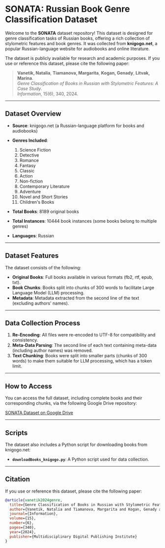 # SONATA: Russian Book Genre Classification Dataset

Welcome to the **SONATA** dataset repository! This dataset is designed for genre classification tasks of Russian books, offering a rich collection of stylometric features and book genres. It was collected from **knigogo.net**, a popular Russian-language website for audiobooks and online literature.

The dataset is publicly available for research and academic purposes. If you use or reference this dataset, please cite the following paper:

> **Vanetik, Natalia**, **Tiamanova, Margarita**, **Kogan, Genady**, **Litvak, Marina**.  
> *Genre Classification of Books in Russian with Stylometric Features: A Case Study*.  
> *Information*, 15(6), 340, 2024.  


---

## Dataset Overview

- **Source**: knigogo.net (a Russian-language platform for books and audiobooks)
- **Genres Included**:  
  1. Science Fiction  
  2. Detective  
  3. Romance  
  4. Fantasy  
  5. Classic  
  6. Action  
  7. Non-fiction  
  8. Contemporary Literature  
  9. Adventure  
  10. Novel and Short Stories  
  11. Children's Books
  
- **Total Books**: 8189 original books
- **Total Instances**: 10444 book instances (some books belong to multiple genres)
- **Languages**: Russian
  
---

## Dataset Features

The dataset consists of the following:

- **Original Books**: Full books available in various formats (fb2, rtf, epub, txt).
- **Book Chunks**: Books split into chunks of 300 words to facilitate Large Language Model (LLM) processing.
- **Metadata**: Metadata extracted from the second line of the text (excluding authors' names).

---

## Data Collection Process

1. **Re-Encoding**: All files were re-encoded to UTF-8 for compatibility and consistency.
2. **Meta-Data Parsing**: The second line of each text containing meta-data (including author names) was removed.
3. **Text Chunking**: Books were split into smaller parts (chunks of 300 words) to make them suitable for LLM processing, which has a token limit.

---

## How to Access

You can access the full dataset, including complete books and their corresponding chunks, via the following Google Drive repository:

[SONATA Dataset on Google Drive](https://drive.google.com/drive/folders/1rnpMl39yOpsYTaE6ZGzk5nHQRU2dOASB?usp=sharing)

---

## Scripts

The dataset also includes a Python script for downloading books from knigogo.net:

- **`downloadBooks_knigogo.py`**: A Python script used for data collection.

---

## Citation

If you use or reference this dataset, please cite the following paper:

```bibtex
@article{vanetik2024genre,
  title={Genre Classification of Books in Russian with Stylometric Features: A Case Study},
  author={Vanetik, Natalia and Tiamanova, Margarita and Kogan, Genady and Litvak, Marina},
  journal={Information},
  volume={15},
  number={6},
  pages={340},
  year={2024},
  publisher={Multidisciplinary Digital Publishing Institute}
}

